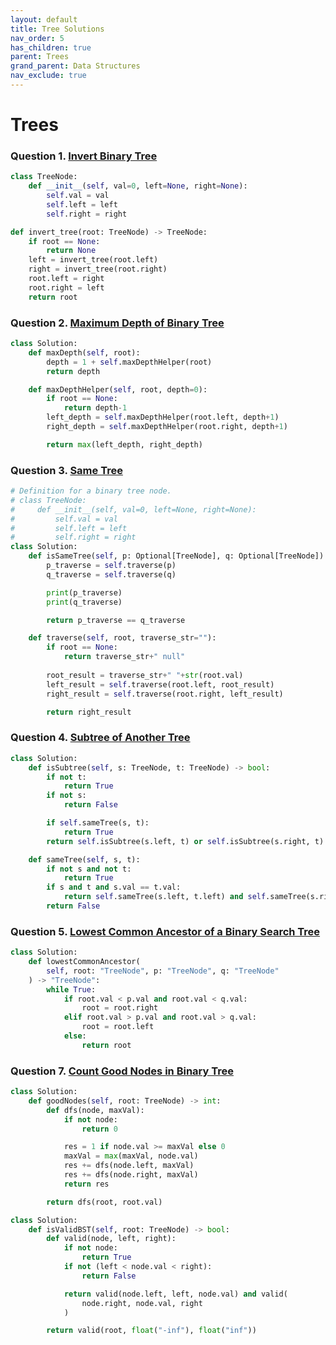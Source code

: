 ```yaml
---
layout: default
title: Tree Solutions
nav_order: 5
has_children: true
parent: Trees
grand_parent: Data Structures
nav_exclude: true
---
```


# Trees


### **Question 1**. [Invert Binary Tree](https://leetcode.com/problems/invert-binary-tree/description/)

```python
class TreeNode:
    def __init__(self, val=0, left=None, right=None):
        self.val = val
        self.left = left
        self.right = right

def invert_tree(root: TreeNode) -> TreeNode:
    if root == None: 
        return None
    left = invert_tree(root.left)
    right = invert_tree(root.right)
    root.left = right
    root.right = left
    return root
```

### **Question 2**. [Maximum Depth of Binary Tree](https://leetcode.com/problems/maximum-depth-of-binary-tree/description/)

```python
class Solution:
    def maxDepth(self, root):
        depth = 1 + self.maxDepthHelper(root)
        return depth 

    def maxDepthHelper(self, root, depth=0): 
        if root == None: 
            return depth-1
        left_depth = self.maxDepthHelper(root.left, depth+1)
        right_depth = self.maxDepthHelper(root.right, depth+1)

        return max(left_depth, right_depth)
```

### **Question 3**. [Same Tree](https://leetcode.com/problems/same-tree/description/)

```python
# Definition for a binary tree node.
# class TreeNode:
#     def __init__(self, val=0, left=None, right=None):
#         self.val = val
#         self.left = left
#         self.right = right
class Solution:
    def isSameTree(self, p: Optional[TreeNode], q: Optional[TreeNode]) -> bool:
        p_traverse = self.traverse(p)
        q_traverse = self.traverse(q)

        print(p_traverse)
        print(q_traverse)

        return p_traverse == q_traverse

    def traverse(self, root, traverse_str=""):
        if root == None: 
            return traverse_str+" null"
        
        root_result = traverse_str+" "+str(root.val)
        left_result = self.traverse(root.left, root_result)
        right_result = self.traverse(root.right, left_result)

        return right_result
```

### **Question 4**. [Subtree of Another Tree](https://leetcode.com/problems/subtree-of-another-tree/description/)

```python
class Solution:
    def isSubtree(self, s: TreeNode, t: TreeNode) -> bool:
        if not t:
            return True
        if not s:
            return False

        if self.sameTree(s, t):
            return True
        return self.isSubtree(s.left, t) or self.isSubtree(s.right, t)

    def sameTree(self, s, t):
        if not s and not t:
            return True
        if s and t and s.val == t.val:
            return self.sameTree(s.left, t.left) and self.sameTree(s.right, t.right)
        return False
```

### **Question 5**. [Lowest Common Ancestor of a Binary Search Tree](https://leetcode.com/problems/lowest-common-ancestor-of-a-binary-search-tree/description/)

```python
class Solution:
    def lowestCommonAncestor(
        self, root: "TreeNode", p: "TreeNode", q: "TreeNode"
    ) -> "TreeNode":
        while True:
            if root.val < p.val and root.val < q.val:
                root = root.right
            elif root.val > p.val and root.val > q.val:
                root = root.left
            else:
                return root
```

### **Question 7**. [Count Good Nodes in Binary Tree](https://leetcode.com/problems/count-good-nodes-in-binary-tree/description/)


```python
class Solution:
    def goodNodes(self, root: TreeNode) -> int:
        def dfs(node, maxVal):
            if not node:
                return 0

            res = 1 if node.val >= maxVal else 0
            maxVal = max(maxVal, node.val)
            res += dfs(node.left, maxVal)
            res += dfs(node.right, maxVal)
            return res

        return dfs(root, root.val)
```


```python
class Solution:
    def isValidBST(self, root: TreeNode) -> bool:
        def valid(node, left, right):
            if not node:
                return True
            if not (left < node.val < right):
                return False

            return valid(node.left, left, node.val) and valid(
                node.right, node.val, right
            )

        return valid(root, float("-inf"), float("inf"))
```